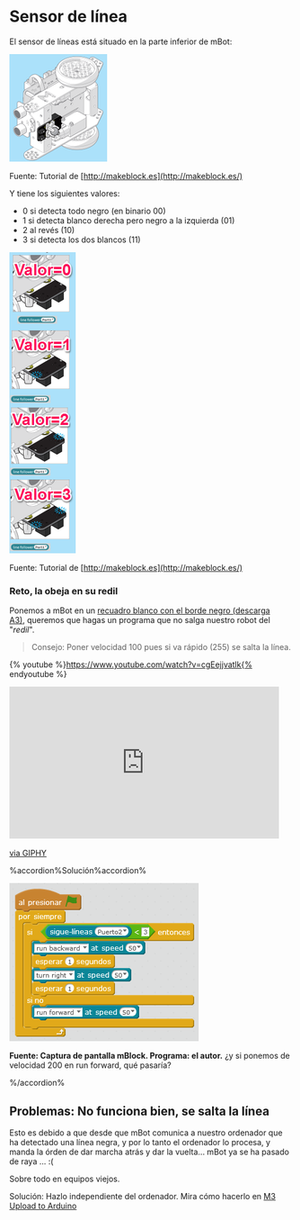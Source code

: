 
# Sensor de línea

El sensor de líneas está situado en la parte inferior de mBot:

![](img/dondeestaelsiguelineas.png)

Fuente: Tutorial de [http://makeblock.es](http://makeblock.es/)

Y tiene los siguientes valores:

* 0 si detecta todo negro (en binario 00)
* 1 si detecta blanco derecha pero negro a la izquierda (01)
* 2 al revés (10)
* 3 si detecta los dos blancos (11)

![](img/ValoresSiqueLineas.png)

Fuente: Tutorial de [http://makeblock.es](http://makeblock.es/)

### Reto, la obeja en su redil

Ponemos a mBot en un [recuadro blanco con el borde negro (descarga A3)](http://aularagon.catedu.es/materialesaularagon2013/mbot/M2/A3-BordeExterior.pdf), queremos que hagas un programa que no salga nuestro robot del "_redil_".

>Consejo: Poner velocidad 100 pues si va rápido (255) se salta la línea.

{% youtube %}https://www.youtube.com/watch?v=cgEejjvatlk{% endyoutube %}

<iframe src="https://giphy.com/embed/8kkGIGAhor01W" width="480" height="270" frameBorder="0" class="giphy-embed" allowFullScreen></iframe><p><a href="https://giphy.com/gifs/sheep-8kkGIGAhor01W">via GIPHY</a></p>



%accordion%Solución%accordion%

![](img/no-salgas-del-recuadro.png)

**Fuente: Captura de pantalla mBlock. Programa: el autor.**
¿y si ponemos de velocidad 200 en run forward, qué pasaría?

%/accordion%

## Problemas: No funciona bien, se salta la línea

Esto es debido a que desde que mBot comunica a nuestro ordenador que ha detectado una línea negra, y por lo tanto el ordenador lo procesa, y manda la órden de dar marcha atrás y dar la vuelta... mBot ya se ha pasado de raya ... :(

Sobre todo en equipos viejos.

Solución: Hazlo independiente del ordenador. Mira cómo hacerlo en [M3 Upload to Arduino
](https://catedu.github.io/robotica-educativa-con-mbot/upload_to_arduino.html)
